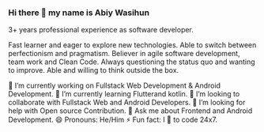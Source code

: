 ### Hi there 👋 my name is Abiy Wasihun


3+ years professional experience as software developer. 

Fast learner and eager to explore new technologies. Able to switch between perfectionism and pragmatism. Believer in agile software development, team work and Clean Code. Always questioning the status quo and wanting to improve. Able and willing to think outside the box.

🔭 I’m currently working on Fullstack Web Development & Android Development.
🌱 I’m currently learning Flutterand kotlin.
👯 I’m looking to collaborate with Fullstack Web and Android Developers.
🤔 I’m looking for help with Open source Contribution.
💬 Ask me about Frontend and Android Development.
😄 Pronouns: He/Him
⚡ Fun fact: I 💖 to code 24x7.
